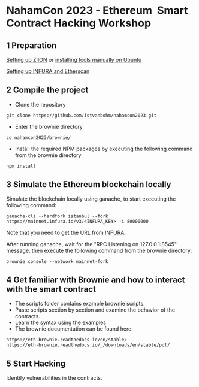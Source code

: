 # NahamCon 2023 - Ethereum  Smart Contract Hacking Workshop

## 1 Preparation

[Setting up ZIION](https://github.com/istvanbohm/nahamcon2023/blob/main/01_ziion.md) or [installing tools manually on Ubuntu](https://github.com/istvanbohm/nahamcon2023/blob/main/01_manual_install.md)

[Setting up INFURA and Etherscan](https://github.com/istvanbohm/nahamcon2023/blob/main/01_ethereum_services.md)

## 2 Compile the project

- Clone the repository
```
git clone https://github.com/istvanbohm/nahamcon2023.git
```
- Enter the brownie directory
```
cd nahamcon2023/brownie/
```
- Install the required NPM packages by executing the following command from the brownie directory
```
npm install
```

## 3 Simulate the Ethereum blockchain locally

Simulate the blockchain locally using ganache, to start executing the following command:

```
ganache-cli --hardfork istanbul --fork https://mainnet.infura.io/v3/<INFURA_KEY> -i 80000000
```

Note that you need to get the URL from [INFURA](https://github.com/istvanbohm/nahamcon2023/blob/main/01_ethereum_services.md).

After running ganache, wait for the "RPC Listening on 127.0.0.1:8545" message, then execute the following command from the brownie directory:

```
brownie console --network mainnet-fork
```

## 4 Get familiar with Brownie and how to interact with the smart contract

- The scripts folder contains example brownie scripts.
- Paste scripts section by section and examine the behavior of the contracts.
- Learn the syntax using the examples
- The brownie documentation can be found here:
```
https://eth-brownie.readthedocs.io/en/stable/
https://eth-brownie.readthedocs.io/_/downloads/en/stable/pdf/
```

## 5 Start Hacking

Identify vulnerabilities in the contracts.

